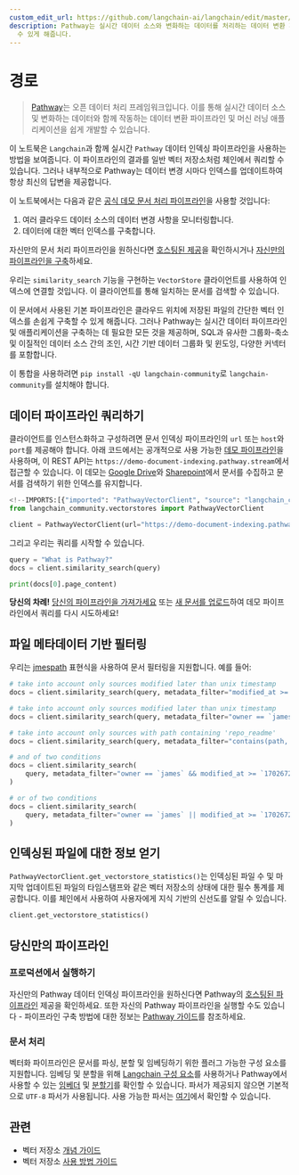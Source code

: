 ```yaml
---
custom_edit_url: https://github.com/langchain-ai/langchain/edit/master/docs/docs/integrations/vectorstores/pathway.ipynb
description: Pathway는 실시간 데이터 소스와 변화하는 데이터를 처리하는 데이터 변환 파이프라인 및 머신러닝 애플리케이션을 쉽게 개발할
  수 있게 해줍니다.
---
```


# 경로
> [Pathway](https://pathway.com/)는 오픈 데이터 처리 프레임워크입니다. 이를 통해 실시간 데이터 소스 및 변화하는 데이터와 함께 작동하는 데이터 변환 파이프라인 및 머신 러닝 애플리케이션을 쉽게 개발할 수 있습니다.

이 노트북은 `Langchain`과 함께 실시간 `Pathway` 데이터 인덱싱 파이프라인을 사용하는 방법을 보여줍니다. 이 파이프라인의 결과를 일반 벡터 저장소처럼 체인에서 쿼리할 수 있습니다. 그러나 내부적으로 Pathway는 데이터 변경 시마다 인덱스를 업데이트하여 항상 최신의 답변을 제공합니다.

이 노트북에서는 다음과 같은 [공식 데모 문서 처리 파이프라인](https://pathway.com/solutions/ai-pipelines#try-it-out)을 사용할 것입니다:

1. 여러 클라우드 데이터 소스의 데이터 변경 사항을 모니터링합니다.
2. 데이터에 대한 벡터 인덱스를 구축합니다.

자신만의 문서 처리 파이프라인을 원하신다면 [호스팅된 제공](https://pathway.com/solutions/ai-pipelines)을 확인하시거나 [자신만의 파이프라인을 구축](https://pathway.com/developers/user-guide/llm-xpack/vectorstore_pipeline/)하세요.

우리는 `similarity_search` 기능을 구현하는 `VectorStore` 클라이언트를 사용하여 인덱스에 연결할 것입니다. 이 클라이언트를 통해 일치하는 문서를 검색할 수 있습니다.

이 문서에서 사용된 기본 파이프라인은 클라우드 위치에 저장된 파일의 간단한 벡터 인덱스를 손쉽게 구축할 수 있게 해줍니다. 그러나 Pathway는 실시간 데이터 파이프라인 및 애플리케이션을 구축하는 데 필요한 모든 것을 제공하며, SQL과 유사한 그룹화-축소 및 이질적인 데이터 소스 간의 조인, 시간 기반 데이터 그룹화 및 윈도잉, 다양한 커넥터를 포함합니다.

이 통합을 사용하려면 `pip install -qU langchain-community`로 `langchain-community`를 설치해야 합니다.

## 데이터 파이프라인 쿼리하기

클라이언트를 인스턴스화하고 구성하려면 문서 인덱싱 파이프라인의 `url` 또는 `host`와 `port`를 제공해야 합니다. 아래 코드에서는 공개적으로 사용 가능한 [데모 파이프라인](https://pathway.com/solutions/ai-pipelines#try-it-out)을 사용하며, 이 REST API는 `https://demo-document-indexing.pathway.stream`에서 접근할 수 있습니다. 이 데모는 [Google Drive](https://drive.google.com/drive/u/0/folders/1cULDv2OaViJBmOfG5WB0oWcgayNrGtVs)와 [Sharepoint](https://navalgo.sharepoint.com/sites/ConnectorSandbox/Shared%20Documents/Forms/AllItems.aspx?id=%2Fsites%2FConnectorSandbox%2FShared%20Documents%2FIndexerSandbox&p=true&ga=1)에서 문서를 수집하고 문서를 검색하기 위한 인덱스를 유지합니다.

```python
<!--IMPORTS:[{"imported": "PathwayVectorClient", "source": "langchain_community.vectorstores", "docs": "https://api.python.langchain.com/en/latest/vectorstores/langchain_community.vectorstores.pathway.PathwayVectorClient.html", "title": "Pathway"}]-->
from langchain_community.vectorstores import PathwayVectorClient

client = PathwayVectorClient(url="https://demo-document-indexing.pathway.stream")
```


그리고 우리는 쿼리를 시작할 수 있습니다.

```python
query = "What is Pathway?"
docs = client.similarity_search(query)
```


```python
print(docs[0].page_content)
```


**당신의 차례!** [당신의 파이프라인을 가져가세요](https://pathway.com/solutions/ai-pipelines) 또는 [새 문서를 업로드](https://chat-realtime-sharepoint-gdrive.demo.pathway.com/)하여 데모 파이프라인에서 쿼리를 다시 시도하세요!

## 파일 메타데이터 기반 필터링

우리는 [jmespath](https://jmespath.org/) 표현식을 사용하여 문서 필터링을 지원합니다. 예를 들어:

```python
# take into account only sources modified later than unix timestamp
docs = client.similarity_search(query, metadata_filter="modified_at >= `1702672093`")

# take into account only sources modified later than unix timestamp
docs = client.similarity_search(query, metadata_filter="owner == `james`")

# take into account only sources with path containing 'repo_readme'
docs = client.similarity_search(query, metadata_filter="contains(path, 'repo_readme')")

# and of two conditions
docs = client.similarity_search(
    query, metadata_filter="owner == `james` && modified_at >= `1702672093`"
)

# or of two conditions
docs = client.similarity_search(
    query, metadata_filter="owner == `james` || modified_at >= `1702672093`"
)
```


## 인덱싱된 파일에 대한 정보 얻기

`PathwayVectorClient.get_vectorstore_statistics()`는 인덱싱된 파일 수 및 마지막 업데이트된 파일의 타임스탬프와 같은 벡터 저장소의 상태에 대한 필수 통계를 제공합니다. 이를 체인에서 사용하여 사용자에게 지식 기반의 신선도를 알릴 수 있습니다.

```python
client.get_vectorstore_statistics()
```


## 당신만의 파이프라인

### 프로덕션에서 실행하기
자신만의 Pathway 데이터 인덱싱 파이프라인을 원하신다면 Pathway의 [호스팅된 파이프라인](https://pathway.com/solutions/ai-pipelines) 제공을 확인하세요. 또한 자신의 Pathway 파이프라인을 실행할 수도 있습니다 - 파이프라인 구축 방법에 대한 정보는 [Pathway 가이드](https://pathway.com/developers/user-guide/llm-xpack/vectorstore_pipeline/)를 참조하세요.

### 문서 처리

벡터화 파이프라인은 문서를 파싱, 분할 및 임베딩하기 위한 플러그 가능한 구성 요소를 지원합니다. 임베딩 및 분할을 위해 [Langchain 구성 요소](https://pathway.com/developers/user-guide/llm-xpack/vectorstore_pipeline/#langchain)를 사용하거나 Pathway에서 사용할 수 있는 [임베더](https://pathway.com/developers/api-docs/pathway-xpacks-llm/embedders) 및 [분할기](https://pathway.com/developers/api-docs/pathway-xpacks-llm/splitters)를 확인할 수 있습니다. 파서가 제공되지 않으면 기본적으로 `UTF-8` 파서가 사용됩니다. 사용 가능한 파서는 [여기](https://github.com/pathwaycom/pathway/blob/main/python/pathway/xpacks/llm/parser.py)에서 확인할 수 있습니다.

## 관련

- 벡터 저장소 [개념 가이드](/docs/concepts/#vector-stores)
- 벡터 저장소 [사용 방법 가이드](/docs/how_to/#vector-stores)